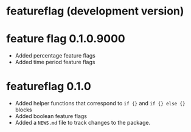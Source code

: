 # featureflag (development version)

# feature flag 0.1.0.9000

* Added percentage feature flags
* Added time period feature flags

# featureflag 0.1.0

* Added helper functions that correspond to `if {}` and `if {} else {}` blocks 
* Added boolean feature flags
* Added a `NEWS.md` file to track changes to the package.
